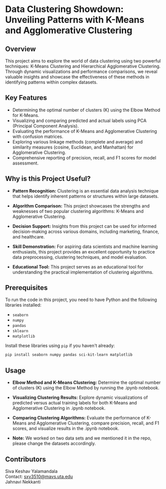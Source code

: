 # Data Clustering Showdown: Unveiling Patterns with K-Means and Agglomerative Clustering

## Overview

This project aims to explore the world of data clustering using two powerful techniques: K-Means Clustering and Hierarchical Agglomerative Clustering. Through dynamic visualizations and performance comparisons, we reveal valuable insights and showcase the effectiveness of these methods in identifying patterns within complex datasets.

## Key Features

- Determining the optimal number of clusters (K) using the Elbow Method for K-Means.
- Visualizing and comparing predicted and actual labels using PCA (Principal Component Analysis).
- Evaluating the performance of K-Means and Agglomerative Clustering with confusion matrices.
- Exploring various linkage methods (complete and average) and similarity measures (cosine, Euclidean, and Manhattan) for Agglomerative Clustering.
- Comprehensive reporting of precision, recall, and F1 scores for model assessment.

## Why is this Project Useful?

- **Pattern Recognition:** Clustering is an essential data analysis technique that helps identify inherent patterns or structures within large datasets.

- **Algorithm Comparison:** This project showcases the strengths and weaknesses of two popular clustering algorithms: K-Means and Agglomerative Clustering.

- **Decision Support:** Insights from this project can be used for informed decision-making across various domains, including marketing, finance, and healthcare.

- **Skill Demonstration:** For aspiring data scientists and machine learning enthusiasts, this project provides an excellent opportunity to practice data preprocessing, clustering techniques, and model evaluation.

- **Educational Tool:** This project serves as an educational tool for understanding the practical implementation of clustering algorithms.

## Prerequisites

To run the code in this project, you need to have Python and the following libraries installed:

- `seaborn`
- `numpy`
- `pandas`
- `sklearn`
- `matplotlib`

Install these libraries using `pip` if you haven't already:

```bash
pip install seaborn numpy pandas sci-kit-learn matplotlib
```

## Usage
- **Elbow Method and K-Means Clustering:** Determine the optimal number of clusters (K) using the Elbow Method by running the .ipynb notebook.

- **Visualizing Clustering Results:** Explore dynamic visualizations of predicted versus actual training labels for both K-Means and Agglomerative Clustering in .ipynb notebook.

- **Comparing Clustering Algorithms:** Evaluate the performance of K-Means and Agglomerative Clustering, compare precision, recall, and F1 scores, and visualize results in the .ipynb notebook.

- **Note:** We worked on two data sets and we mentioned it in the repo, please change the datasets accordingly.
## Contributors
Siva Keshav Yalamandala  
  Contact: sxy3510@mavs.uta.edu   
Jahnavi Nekkanti
